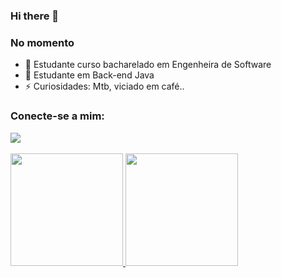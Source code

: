 ### Hi there 👋

  <h3>No momento </h3>
  
- 🔭 Estudante curso bacharelado em Engenheira de Software  
- 🌱 Estudante  em Back-end Java
- ⚡ Curiosidades: Mtb, viciado em café..

<!--
**menezesledilson/menezesledilson** is a ✨ _special_ ✨ repository because its `README.md` (this file) appears on your GitHub profile.

Here are some ideas to get you started:


- 🔭 Cursando bacharelado em Engenheira de Software
- 🌱 Estudante na EBAC
- 🤔 I’m looking for help with ...
- 💬 Ask me about ...
- 📫 How to reach me: ...
- 😄 Pronouns: ...
- ⚡ Fun fact: ...
-->

<h3 align = "left"> Conecte-se a mim: </h3>
<div>  
  <a href="https://www.linkedin.com/in/ledilsonmenezes" target="_blank"> <img src = "https://img.shields.io/badge/-LinkedIn-%230077B5 ? style = for-the-badge & logo = linkedin & logoColor = white "target =" _ blank "> </a> 
 </div>
<br>
<div>
  <a href="https://github.com/menezesledilson">
    
  
<img height="180em" src="https://github-readme-stats.vercel.app/api?username=menezesledilson&show_icons=true&theme=Dark&include_all_commits=true&count_private=true"/>
  
    
  <img height = "180em" src = "https://github-readme-stats.vercel.app/api/top-langs/?username=menezesledilson&layout=compact&langs_count=7&theme=dark" />
</div>
</div>
